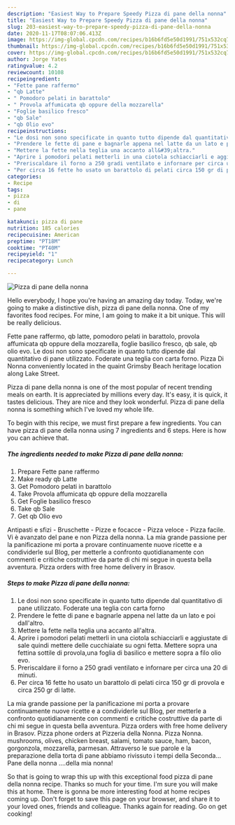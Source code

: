 ```yaml
---
description: "Easiest Way to Prepare Speedy Pizza di pane della nonna"
title: "Easiest Way to Prepare Speedy Pizza di pane della nonna"
slug: 203-easiest-way-to-prepare-speedy-pizza-di-pane-della-nonna
date: 2020-11-17T08:07:06.413Z
image: https://img-global.cpcdn.com/recipes/b16b6fd5e50d1991/751x532cq70/pizza-di-pane-della-nonna-recipe-main-photo.jpg
thumbnail: https://img-global.cpcdn.com/recipes/b16b6fd5e50d1991/751x532cq70/pizza-di-pane-della-nonna-recipe-main-photo.jpg
cover: https://img-global.cpcdn.com/recipes/b16b6fd5e50d1991/751x532cq70/pizza-di-pane-della-nonna-recipe-main-photo.jpg
author: Jorge Yates
ratingvalue: 4.2
reviewcount: 10108
recipeingredient:
- "Fette pane raffermo"
- "qb Latte"
- " Pomodoro pelati in barattolo"
- " Provola affumicata qb oppure della mozzarella"
- "Foglie basilico fresco"
- "qb Sale"
- "qb Olio evo"
recipeinstructions:
- "Le dosi non sono specificate in quanto tutto dipende dal quantitativo di pane utilizzato. Foderate una teglia con carta forno"
- "Prendere le fette di pane e bagnarle appena nel latte da un lato e poi dall&#39;altro."
- "Mettere la fette nella teglia una accanto all&#39;altra."
- "Aprire i pomodori pelati metterli in una ciotola schiacciarli e aggiustate di sale quindi mettere delle cucchiaiate su ogni fetta. Mettere sopra una fettina sottile di provola,una foglia di basilico e mettere sopra a filo olio evo."
- "Preriscaldare il forno a 250 gradi ventilato e infornare per circa una 20 di minuti."
- "Per circa 16 fette ho usato un barattolo di pelati circa 150 gr di provola e circa 250 gr di latte."
categories:
- Recipe
tags:
- pizza
- di
- pane

katakunci: pizza di pane 
nutrition: 185 calories
recipecuisine: American
preptime: "PT18M"
cooktime: "PT40M"
recipeyield: "1"
recipecategory: Lunch

---
```



![Pizza di pane della nonna](https://img-global.cpcdn.com/recipes/b16b6fd5e50d1991/751x532cq70/pizza-di-pane-della-nonna-recipe-main-photo.jpg)

Hello everybody, I hope you're having an amazing day today. Today, we're going to make a distinctive dish, pizza di pane della nonna. One of my favorites food recipes. For mine, I am going to make it a bit unique. This will be really delicious.

Fette pane raffermo, qb latte, pomodoro pelati in barattolo, provola affumicata qb oppure della mozzarella, foglie basilico fresco, qb sale, qb olio evo. Le dosi non sono specificate in quanto tutto dipende dal quantitativo di pane utilizzato. Foderate una teglia con carta forno. Pizza Di Nonna conveniently located in the quaint Grimsby Beach heritage location along Lake Street.

Pizza di pane della nonna is one of the most popular of recent trending meals on earth. It is appreciated by millions every day. It's easy, it is quick, it tastes delicious. They are nice and they look wonderful. Pizza di pane della nonna is something which I've loved my whole life.


To begin with this recipe, we must first prepare a few ingredients. You can have pizza di pane della nonna using 7 ingredients and 6 steps. Here is how you can achieve that.

<!--inarticleads1-->

##### The ingredients needed to make Pizza di pane della nonna:

1. Prepare Fette pane raffermo
1. Make ready qb Latte
1. Get  Pomodoro pelati in barattolo
1. Take  Provola affumicata qb oppure della mozzarella
1. Get Foglie basilico fresco
1. Take qb Sale
1. Get qb Olio evo


Antipasti e sfizi - Bruschette - Pizze e focacce - Pizza veloce - Pizza facile. Vi è avanzato del pane e non Pizza della nonna. La mia grande passione per la panificazione mi porta a provare continuamente nuove ricette e a condividerle sul Blog, per metterle a confronto quotidianamente con commenti e critiche costruttive da parte di chi mi segue in questa bella avventura. Pizza orders with free home delivery in Brasov. 

<!--inarticleads2-->

##### Steps to make Pizza di pane della nonna:

1. Le dosi non sono specificate in quanto tutto dipende dal quantitativo di pane utilizzato. Foderate una teglia con carta forno
1. Prendere le fette di pane e bagnarle appena nel latte da un lato e poi dall&#39;altro.
1. Mettere la fette nella teglia una accanto all&#39;altra.
1. Aprire i pomodori pelati metterli in una ciotola schiacciarli e aggiustate di sale quindi mettere delle cucchiaiate su ogni fetta. Mettere sopra una fettina sottile di provola,una foglia di basilico e mettere sopra a filo olio evo.
1. Preriscaldare il forno a 250 gradi ventilato e infornare per circa una 20 di minuti.
1. Per circa 16 fette ho usato un barattolo di pelati circa 150 gr di provola e circa 250 gr di latte.


La mia grande passione per la panificazione mi porta a provare continuamente nuove ricette e a condividerle sul Blog, per metterle a confronto quotidianamente con commenti e critiche costruttive da parte di chi mi segue in questa bella avventura. Pizza orders with free home delivery in Brasov. Pizza phone orders at Pizzeria della Nonna. Pizza Nonna. mushrooms, olives, chicken breast, salami, tomato sauce, ham, bacon, gorgonzola, mozzarella, parmesan. Attraverso le sue parole e la preparazione della torta di pane abbiamo rivissuto i tempi della Seconda… Pane della nonna ….della mia nonna! 

So that is going to wrap this up with this exceptional food pizza di pane della nonna recipe. Thanks so much for your time. I'm sure you will make this at home. There is gonna be more interesting food at home recipes coming up. Don't forget to save this page on your browser, and share it to your loved ones, friends and colleague. Thanks again for reading. Go on get cooking!
